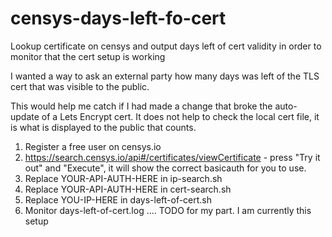 # censys-days-left-fo-cert
Lookup certificate on censys and output days left of cert validity in order to monitor that the cert setup is working

I wanted a way to ask an external party how many days was left of the TLS cert that was visible to the public.

This would help me catch if I had made a change that broke the auto-update of a Lets Encrypt cert.
It does not help to check the local cert file, it is what is displayed to the public that counts.

1. Register a free user on censys.io
2. https://search.censys.io/api#/certificates/viewCertificate - press "Try it out" and "Execute", it will show the correct basicauth for you to use.
3. Replace YOUR-API-AUTH-HERE in ip-search.sh
4. Replace YOUR-API-AUTH-HERE in cert-search.sh
5. Replace YOU-IP-HERE in days-left-of-cert.sh
6. Monitor days-left-of-cert.log .... TODO for my part. I am currently this setup
